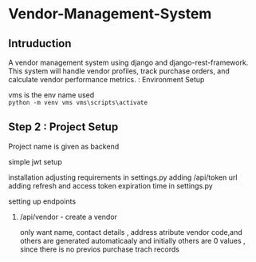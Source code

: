 # Vendor-Management-System

## Intruduction
A vendor management system using django and django-rest-framework.
This system will handle vendor profiles, track purchase orders, and calculate vendor performance metrics.
: Environment Setup

vms is the env name used  
`python -m venv vms
vms\scripts\activate`


## Step 2 : Project Setup

Project name is given as backend


simple jwt setup

installation
adjusting requirements in settings.py 
adding /api/token url 
adding refresh and access token expiration time in settings.py

setting up endpoints
1. /api/vendor - create a vendor

   only want name, contact details , address atribute
   vendor code,and others are generated automaticaaly and initially others are 0 values , since there is no previos purchase trach records

   
